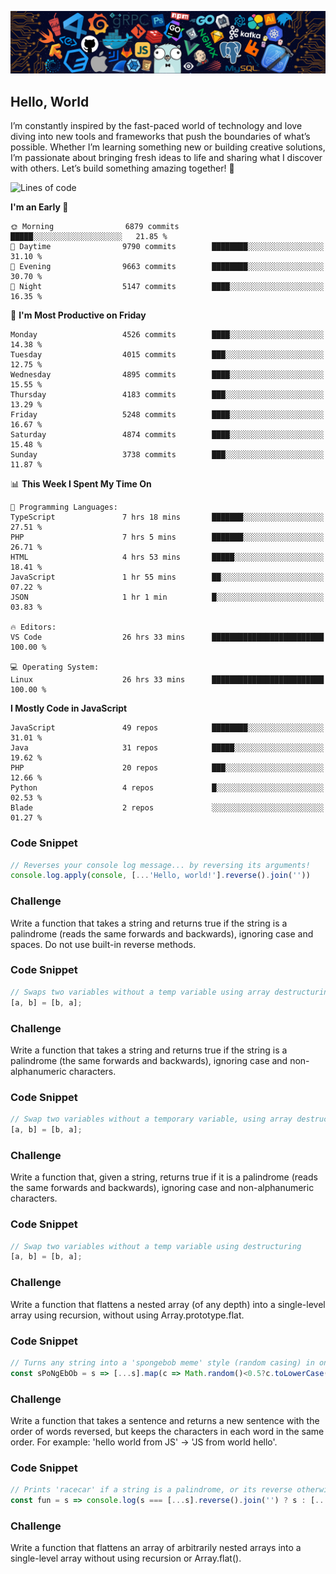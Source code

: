 ![](https://github.com/0x3EF8/0x3EF8/raw/main/images/header_.png)

## Hello, World
I’m constantly inspired by the fast-paced world of technology and love diving into new tools and frameworks that push the boundaries of what’s possible. Whether I’m learning something new or building creative solutions, I’m passionate about bringing fresh ideas to life and sharing what I discover with others. Let’s build something amazing together! 🚀

<!--START_SECTION:mrepol742-->
![Lines of code](https://img.shields.io/badge/From%20Hello%20World%20I%27ve%20Written-22.8%20million%20lines%20of%20code-blue)

**I'm an Early 🐤** 

```text
🌞 Morning                6879 commits        █████░░░░░░░░░░░░░░░░░░░░   21.85 % 
🌆 Daytime                9790 commits        ████████░░░░░░░░░░░░░░░░░   31.10 % 
🌃 Evening                9663 commits        ████████░░░░░░░░░░░░░░░░░   30.70 % 
🌙 Night                  5147 commits        ████░░░░░░░░░░░░░░░░░░░░░   16.35 % 
```
📅 **I'm Most Productive on Friday** 

```text
Monday                   4526 commits        ████░░░░░░░░░░░░░░░░░░░░░   14.38 % 
Tuesday                  4015 commits        ███░░░░░░░░░░░░░░░░░░░░░░   12.75 % 
Wednesday                4895 commits        ████░░░░░░░░░░░░░░░░░░░░░   15.55 % 
Thursday                 4183 commits        ███░░░░░░░░░░░░░░░░░░░░░░   13.29 % 
Friday                   5248 commits        ████░░░░░░░░░░░░░░░░░░░░░   16.67 % 
Saturday                 4874 commits        ████░░░░░░░░░░░░░░░░░░░░░   15.48 % 
Sunday                   3738 commits        ███░░░░░░░░░░░░░░░░░░░░░░   11.87 % 
```


📊 **This Week I Spent My Time On** 

```text
💬 Programming Languages: 
TypeScript               7 hrs 18 mins       ███████░░░░░░░░░░░░░░░░░░   27.51 % 
PHP                      7 hrs 5 mins        ███████░░░░░░░░░░░░░░░░░░   26.71 % 
HTML                     4 hrs 53 mins       █████░░░░░░░░░░░░░░░░░░░░   18.41 % 
JavaScript               1 hr 55 mins        ██░░░░░░░░░░░░░░░░░░░░░░░   07.22 % 
JSON                     1 hr 1 min          █░░░░░░░░░░░░░░░░░░░░░░░░   03.83 % 

🔥 Editors: 
VS Code                  26 hrs 33 mins      █████████████████████████   100.00 % 

💻 Operating System: 
Linux                    26 hrs 33 mins      █████████████████████████   100.00 % 
```

**I Mostly Code in JavaScript** 

```text
JavaScript               49 repos            ████████░░░░░░░░░░░░░░░░░   31.01 % 
Java                     31 repos            █████░░░░░░░░░░░░░░░░░░░░   19.62 % 
PHP                      20 repos            ███░░░░░░░░░░░░░░░░░░░░░░   12.66 % 
Python                   4 repos             █░░░░░░░░░░░░░░░░░░░░░░░░   02.53 % 
Blade                    2 repos             ░░░░░░░░░░░░░░░░░░░░░░░░░   01.27 % 
```




<!--END_SECTION:mrepol742-->

### Code Snippet
```js
// Reverses your console log message... by reversing its arguments!
console.log.apply(console, [...'Hello, world!'].reverse().join(''))
```
### Challenge
Write a function that takes a string and returns true if the string is a palindrome (reads the same forwards and backwards), ignoring case and spaces. Do not use built-in reverse methods.
### Code Snippet
```js
// Swaps two variables without a temp variable using array destructuring
[a, b] = [b, a];
```
### Challenge
Write a function that takes a string and returns true if the string is a palindrome (the same forwards and backwards), ignoring case and non-alphanumeric characters.
### Code Snippet
```js
// Swap two variables without a temporary variable, using array destructuring!
[a, b] = [b, a];
```
### Challenge
Write a function that, given a string, returns true if it is a palindrome (reads the same forwards and backwards), ignoring case and non-alphanumeric characters.
### Code Snippet
```js
// Swap two variables without a temp variable using destructuring
[a, b] = [b, a];
```
### Challenge
Write a function that flattens a nested array (of any depth) into a single-level array using recursion, without using Array.prototype.flat.
### Code Snippet
```js
// Turns any string into a 'spongebob meme' style (random casing) in one line:
const sPoNgEbOb = s => [...s].map(c => Math.random()<0.5?c.toLowerCase():c.toUpperCase()).join('');
```
### Challenge
Write a function that takes a sentence and returns a new sentence with the order of words reversed, but keeps the characters in each word in the same order. For example: 'hello world from JS' -> 'JS from world hello'.
### Code Snippet
```js
// Prints 'racecar' if a string is a palindrome, or its reverse otherwise, in one line! 🤪
const fun = s => console.log(s === [...s].reverse().join('') ? s : [...s].reverse().join(''));
```
### Challenge
Write a function that flattens an array of arbitrarily nested arrays into a single-level array without using recursion or Array.flat().
